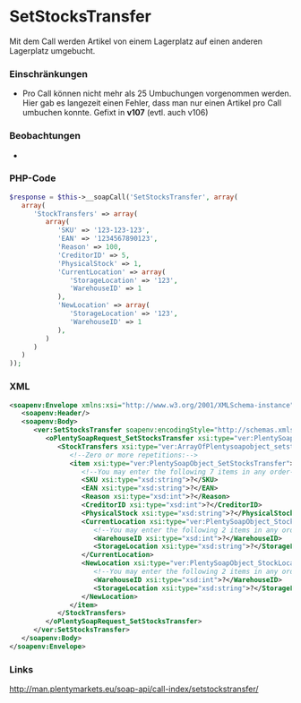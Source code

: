 # SetStocksTransfer

Mit dem Call werden Artikel von einem Lagerplatz auf einen anderen Lagerplatz umgebucht.

### Einschränkungen
* Pro Call können nicht mehr als 25 Umbuchungen vorgenommen werden. Hier gab es langezeit einen Fehler, dass man nur einen Artikel pro Call umbuchen konnte. Gefixt in __v107__ (evtl. auch v106)

### Beobachtungen
* 

### PHP-Code
```php
$response = $this->__soapCall('SetStocksTransfer', array(
   array(
      'StockTransfers' => array(
         array(
            'SKU' => '123-123-123',
            'EAN' => '1234567890123',
            'Reason' => 100,
            'CreditorID' => 5,
            'PhysicalStock' => 1,
            'CurrentLocation' => array(
               'StorageLocation' => '123',
               'WarehouseID' => 1
            ),
            'NewLocation' => array(
               'StorageLocation' => '123',
               'WarehouseID' => 1
            ),
         )
      )
   )
));
```

### XML
```xml
<soapenv:Envelope xmlns:xsi="http://www.w3.org/2001/XMLSchema-instance" xmlns:xsd="http://www.w3.org/2001/XMLSchema" xmlns:soapenv="http://schemas.xmlsoap.org/soap/envelope/" xmlns:ver="http://plentymarketsdomain/plenty/api/soap/version106/">
   <soapenv:Header/>
   <soapenv:Body>
      <ver:SetStocksTransfer soapenv:encodingStyle="http://schemas.xmlsoap.org/soap/encoding/">
         <oPlentySoapRequest_SetStocksTransfer xsi:type="ver:PlentySoapRequest_SetStocksTransfer">
            <StockTransfers xsi:type="ver:ArrayOfPlentysoapobject_setstockstransfer">
               <!--Zero or more repetitions:-->
               <item xsi:type="ver:PlentySoapObject_SetStocksTransfer">
                  <!--You may enter the following 7 items in any order-->
                  <SKU xsi:type="xsd:string">?</SKU>
                  <EAN xsi:type="xsd:string">?</EAN>
                  <Reason xsi:type="xsd:int">?</Reason>
                  <CreditorID xsi:type="xsd:int">?</CreditorID>
                  <PhysicalStock xsi:type="xsd:string">?</PhysicalStock>
                  <CurrentLocation xsi:type="ver:PlentySoapObject_StockLocation">
                     <!--You may enter the following 2 items in any order-->
                     <WarehouseID xsi:type="xsd:int">?</WarehouseID>
                     <StorageLocation xsi:type="xsd:string">?</StorageLocation>
                  </CurrentLocation>
                  <NewLocation xsi:type="ver:PlentySoapObject_StockLocation">
                     <!--You may enter the following 2 items in any order-->
                     <WarehouseID xsi:type="xsd:int">?</WarehouseID>
                     <StorageLocation xsi:type="xsd:string">?</StorageLocation>
                  </NewLocation>
               </item>
            </StockTransfers>
         </oPlentySoapRequest_SetStocksTransfer>
      </ver:SetStocksTransfer>
   </soapenv:Body>
</soapenv:Envelope>
```

### Links
http://man.plentymarkets.eu/soap-api/call-index/setstockstransfer/